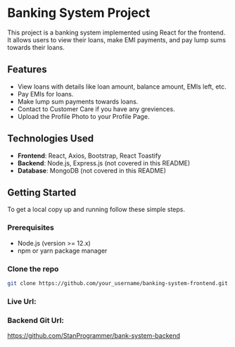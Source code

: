 # Banking System Project

This project is a banking system implemented using React for the frontend. It allows users to view their loans, make EMI payments, and pay lump sums towards their loans.

## Features

- View loans with details like loan amount, balance amount, EMIs left, etc.
- Pay EMIs for loans.
- Make lump sum payments towards loans.
- Contact to Customer Care if you have any greviences.
- Upload the Profile Photo to your Profile Page.

## Technologies Used

- **Frontend**: React, Axios, Bootstrap, React Toastify
- **Backend**: Node.js, Express.js (not covered in this README)
- **Database**: MongoDB (not covered in this README)

## Getting Started

To get a local copy up and running follow these simple steps.

### Prerequisites

- Node.js (version >= 12.x)
- npm or yarn package manager

### Clone the repo
   ```sh
   git clone https://github.com/your_username/banking-system-frontend.git
```

### Live Url:


### Backend Git Url:
https://github.com/StanProgrammer/bank-system-backend

